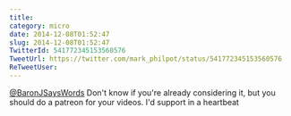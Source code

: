 ```yaml
---
title: 
category: micro
date: 2014-12-08T01:52:47
slug: 2014-12-08T01:52:47
TwitterId: 541772345153560576
TweetUrl: https://twitter.com/mark_philpot/status/541772345153560576
ReTweetUser: 
---
```


[@BaronJSaysWords](https://twitter.com/BaronJSaysWords) Don't know if you're already considering it, but you should do a patreon for your videos. I'd support in a heartbeat